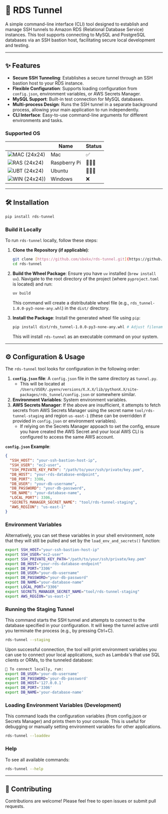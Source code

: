 <!-- 
    TODO 
    - Add in badges when CI/CD is complete
    - Include PR template and Issue template
-->

# 🚀 RDS Tunnel

A simple command-line interface (CLI) tool designed to establish and manage SSH tunnels to Amazon RDS (Relational Database Service) instances. This tool supports connecting to MySQL and PostgreSQL databases via an SSH bastion host, facilitating secure local development and testing.

***

## ✨ Features

* **Secure SSH Tunneling**: Establishes a secure tunnel through an SSH bastion host to your RDS instance.
* **Flexible Configuration**: Supports loading configuration from `config.json`, environment variables, or AWS Secrets Manager.
* **MySQL Support**: Built-in test connection for MySQL databases.
* **Multi-process Design**: Runs the SSH tunnel in a separate background process, allowing your main application to run independently.
* **CLI Interface**: Easy-to-use command-line arguments for different environments and tasks.

### Supported OS
|                                                                                                                | Name                 | Status |
| -------------------------------------------------------------------------------------------------------------------- | -------------------- | ------ |
| ![](https://raw.githubusercontent.com/EgoistDeveloper/operating-system-logos/master/src/24x24/MAC.png "MAC (24x24)") | Mac                  | ✅     |
| ![](https://raw.githubusercontent.com/EgoistDeveloper/operating-system-logos/master/src/24x24/RAS.png "RAS (24x24)") | Raspberry Pi         | 🤷🏼‍♂️     |
| ![](https://raw.githubusercontent.com/EgoistDeveloper/operating-system-logos/master/src/24x24/UBT.png "UBT (24x24)") | Ubuntu               | 🤷🏼‍♂️     |
| ![](https://raw.githubusercontent.com/EgoistDeveloper/operating-system-logos/master/src/24x24/WIN.png "WIN (24x24))") | Windows              | ❌    |

***

## 🛠️ Installation

```bash
pip install rds-tunnel
```
### Build it Locally
To run `rds-tunnel` locally, follow these steps:

1.  **Clone the Repository (if applicable)**:
    ```bash
    git clone [https://github.com/sbekx/rds-tunnel.git](https://github.com/sbekx/rds-tunnel.git) 
    cd rds-tunnel
    ```

2.  **Build the Wheel Package**:
    Ensure you have `uv` installed (`brew install uv`). Navigate to the root directory of the project (where `pyproject.toml` is located) and run:
    ```bash
    uv build
    ```
    This command will create a distributable wheel file (e.g., `rds_tunnel-1.0.0-py3-none-any.whl`) in the `dist/` directory.

3.  **Install the Package**:
    Install the generated wheel file using `pip`:
    ```bash
    pip install dist/rds_tunnel-1.0.0-py3-none-any.whl # Adjust filename if different
    ```
    This will install `rds-tunnel` as an executable command on your system.

***

## ⚙️ Configuration & Usage

The `rds-tunnel` tool looks for configuration in the following order:

1.  **`config.json` file**: A `config.json` file in the same directory as `tunnel.py`.
    - This will be located at `/Users/USER/.pyenv/versions/X.X.X/lib/pythonX.X/site-packages/rds_tunnel/config.json` or somewhere similar.
2.  **Environment Variables**: System environment variables.
3.  **AWS Secrets Manager**: If the above are insufficient, it attempts to fetch secrets from AWS Secrets Manager using the secret name `tool/rds-tunnel-staging` and region `us-east-1` (these can be overridden if provided in `config.json` or environment variables). 
    - If relying on the Secrets Manager appoach to set the config, ensure you have created the AWS Secret and your local AWS CLI is configured to access the same AWS account.

**`config.json` Example**:

```json
{
  "SSH_HOST": "your-ssh-bastion-host-ip",
  "SSH_USER": "ec2-user",
  "SSH_PRIVATE_KEY_PATH": "/path/to/your/ssh/private/key.pem",
  "DB_HOST": "your-rds-database-endpoint",
  "DB_PORT": 3306,
  "DB_USER": "your-db-username",
  "DB_PASSWORD": "your-db-password",
  "DB_NAME": "your-database-name",
  "LOCAL_PORT": 3306,
  "SECRETS_MANAGER_SECRET_NAME": "tool/rds-tunnel-staging",
  "AWS_REGION": "us-east-1"
}
```

### Environment Variables
Alternatively, you can set these variables in your shell environment, note that they will still be pulled and set by the `load_env_and_secrets()` function:

```Bash
export SSH_HOST="your-ssh-bastion-host-ip"
export SSH_USER="ec2-user"
export SSH_PRIVATE_KEY_PATH="/path/to/your/ssh/private/key.pem"
export DB_HOST="your-rds-database-endpoint"
export DB_PORT="3306"
export DB_USER="your-db-username"
export DB_PASSWORD="your-db-password"
export DB_NAME="your-database-name"
export LOCAL_PORT="3306"
export SECRETS_MANAGER_SECRET_NAME="tool/rds-tunnel-staging"
export AWS_REGION="us-east-1"
```

### Running the Staging Tunnel
This command starts the SSH tunnel and attempts to connect to the database specified in your configuration. It will keep the tunnel active until you terminate the process (e.g., by pressing Ctrl+C).

```Bash
rds-tunnel --staging
```
Upon successful connection, the tool will print environment variables you can use to connect your local applications, such as Lambda's that use SQL clients or ORMs, to the tunneled database:
```bash
🔑 To connect locally, run:
export DB_USER='your-db-username'
export DB_PASSWORD='your-db-password'
export DB_HOST='127.0.0.1'
export DB_PORT='3306'
export DB_NAME='your-database-name'
```

### Loading Environment Variables (Development)
This command loads the configuration variables (from config.json or Secrets Manager) and prints them to your console. This is useful for debugging or manually setting environment variables for other applications.

```Bash
rds-tunnel --loaddev
```

### Help
To see all available commands:

```Bash
rds-tunnel --help
```

*** 

## 🤝 Contributing
Contributions are welcome! Please feel free to open issues or submit pull requests.